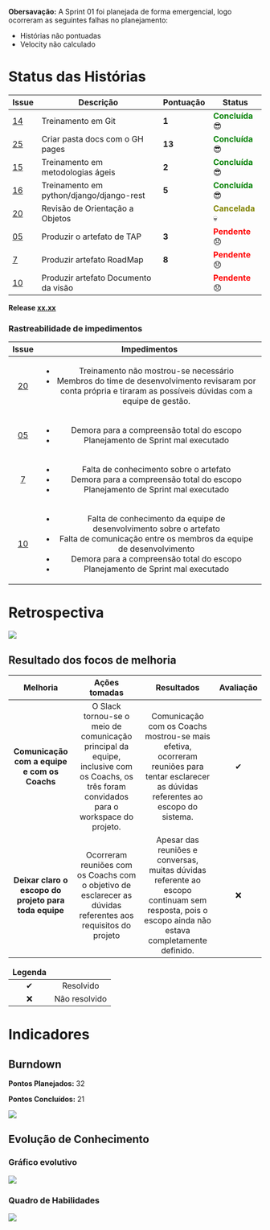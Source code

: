 **Obersavação:** A Sprint 01 foi planejada de forma emergencial, logo ocorreram as seguintes falhas no planejamento:
* Histórias não pontuadas
* Velocity não calculado

# Status das Histórias
<table>
  <thead>
    <tr>
      <th style="text-align:center">Issue</th>
      <th style="text-align:center">Descrição</th>
      <th style="text-align:center">Pontuação</th>
      <th style="text-align:center">Status</th>
    </tr>
  </thead>
  <tbody>
    <tr>
      <td>
        <a href="https://github.com/fga-gpp-mds/2018.1-TropicalHazards-BI/issues/14">14</a>
      </td>
      <td>Treinamento em Git</td>
      <td><b>1</b></td>
      <td><strong style="color:green">Concluída</strong>  😎 </td>
    </tr>
    <tr>
      <td>
        <a href="https://github.com/fga-gpp-mds/2018.1-TropicalHazards-BI/issues/25">25</a>
      </td>
      <td>Criar pasta docs com o GH pages</td>
      <td><b>13</b></td>
      <td><strong style="color:green">Concluída</strong>  😎 </td>
    </tr>
    <tr>
      <td>
        <a href="https://github.com/fga-gpp-mds/2018.1-TropicalHazards-BI/issues/15">15</a>
      </td>
      <td>Treinamento em metodologias ágeis</td>
      <td><b>2</b></td>
      <td><strong style="color:green">Concluída</strong>  😎 </td>
    </tr>
    <tr>
      <td>
        <a href="https://github.com/fga-gpp-mds/2018.1-TropicalHazards-BI/issues/16">16</a>
      </td>
      <td>Treinamento em python/django/django-rest</td>
      <td><b>5</b></td>
      <td><strong style="color:green">Concluída</strong>  😎 </td>
    </tr>
    <tr>
      <td>
        <a href="https://github.com/fga-gpp-mds/2018.1-TropicalHazards-BI/issues/20">20</a>
      </td>
      <td>Revisão de Orientação a Objetos</td>
      <td></td>
      <td><strong style="color:#828400">Cancelada</strong>  💀 </td>
    </tr>
    <tr>
      <td>
        <a href="https://github.com/fga-gpp-mds/2018.1-TropicalHazards-BI/issues/05">05</a>
      </td>
      <td>Produzir o artefato de TAP</td>
      <td><b>3</b></td>
      <td><strong style="color:red">Pendente</strong> 😞 </td>      
    </tr>
    <tr>
      <td>
        <a href="https://github.com/fga-gpp-mds/2018.1-TropicalHazards-BI/issues/7">7</a>
      </td>
      <td>Produzir artefato RoadMap</td>
      <td><b>8</b></td>
      <td><strong style="color:red">Pendente</strong> 😞 </td>      
    </tr>
    <tr>
      <td>
        <a href="https://github.com/fga-gpp-mds/2018.1-TropicalHazards-BI/issues/10">10</a>
      </td>
      <td>Produzir artefato Documento da visão</td>
      <td></td>
      <td><strong style="color:red">Pendente</strong> 😞 </td>      
    </tr>
  </tbody>
</table>

**Release [xx.xx]()**
### Rastreabilidade de impedimentos 

<table>
  <thead>
    <tr>
      <th>Issue</th>
      <th>Impedimentos</th>
    </tr>
    <tbody style="text-align: center">
      <tr>
        <td style="text-align: center">
            <a href="https://github.com/fga-gpp-mds/2018.1-TropicalHazards-BI/issues/20">20</a>
        </td>
        <td>
            <ul>
                <li>Treinamento não mostrou-se necessário</li>
                <li>Membros do time de desenvolvimento revisaram por conta própria e tiraram as possíveis dúvidas com a equipe de gestão.</li>
            </ul>
        </td>
      </tr>
      <tr>
          <td style="text-align: center">
            <a href="https://github.com/fga-gpp-mds/2018.1-TropicalHazards-BI/issues/05">05</a>
          </td>
        <td>
            <ul>
                <li>Demora para a compreensão total do escopo</li>
                <li>Planejamento de Sprint mal executado</li>
            </ul>
        </td>
      </tr>
      <tr>
          <td style="text-align: center">
            <a href="https://github.com/fga-gpp-mds/2018.1-TropicalHazards-BI/issues/7">7</a>
          </td>
        <td>
            <ul>
                <li>Falta de conhecimento sobre o artefato</li>
                <li>Demora para a compreensão total do escopo</li>
                <li>Planejamento de Sprint mal executado</li>
            </ul>
        </td>
      </tr>
      <tr>
          <td style="text-align: center">
            <a href="https://github.com/fga-gpp-mds/2018.1-TropicalHazards-BI/issues/10">10</a>
          </td>
        <td>
            <ul>
                <li>Falta de conhecimento da equipe de desenvolvimento sobre o artefato</li>
                <li>Falta de comunicação entre os membros da equipe de desenvolvimento</li>
                <li>Demora para a compreensão total do escopo</li>
                <li>Planejamento de Sprint mal executado</li>
            </ul>
        </td>
      </tr>
    </tbody>
  </thead>
</table>

# Retrospectiva
![](https://i.imgur.com/0i0Acnp.jpg)

## Resultado dos focos de melhoria 

<table>
    <thead>
        <tr>
            <th>Melhoria</th>
            <th>Ações tomadas</th>
            <th>Resultados</th>
            <th>Avaliação</th>
        </tr>
        <tbody style="text-align: center">
            <tr>
                <td><b>Comunicação com a equipe e com os Coachs</b></td>
                <td>O Slack tornou-se o meio de comunicação principal da equipe, inclusive com os Coachs, os três foram convidados para o workspace do projeto.</td>
                <td>Comunicação com os Coachs mostrou-se mais efetiva, ocorreram reuniões para tentar esclarecer as dúvidas referentes ao escopo do sistema.</td>
                <td>✔</td>
            </tr>
            <tr>
                <td><b>Deixar claro o escopo do projeto para toda equipe</b></td>
                <td>Ocorreram reuniões com os Coachs com o objetivo de esclarecer as dúvidas referentes aos requisitos do projeto</td>
                <td>Apesar das reuniões e conversas, muitas dúvidas referente ao escopo continuam sem resposta, pois o escopo ainda não estava completamente definido.</td>
                <td>❌</td>
            </tr>
        </tbody>
    </thead>
</table>

<table>
    <thead>
        <tr>
            <td><strong>Legenda</strong></td>
            <td</td>
        </tr>
    </thead>
    <tbody style="text-align:center">
        <tr>
            <td>✔</td>
            <td>Resolvido</td>
        </tr>
        <tr>
            <td>❌</td>
            <td>Não resolvido</td>
        </tr>
    </tbody>
</table>


# Indicadores
## Burndown
**Pontos Planejados:** 32

**Pontos Concluídos:** 21

![](https://i.imgur.com/DiQrfJF.png)

## Evolução de Conhecimento
### Gráfico evolutivo
![](https://i.imgur.com/TsC4KzO.png)

### Quadro de Habilidades
![](https://i.imgur.com/nxKmGcw.png)


